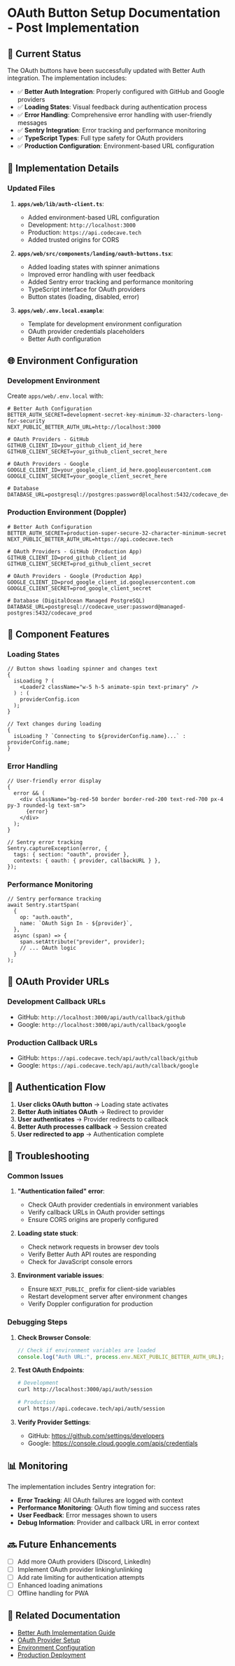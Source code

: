 # OAuth Button Setup Documentation - Post Implementation

## 🎯 **Current Status**

The OAuth buttons have been successfully updated with Better Auth integration. The implementation includes:

- ✅ **Better Auth Integration**: Properly configured with GitHub and Google providers
- ✅ **Loading States**: Visual feedback during authentication process
- ✅ **Error Handling**: Comprehensive error handling with user-friendly messages
- ✅ **Sentry Integration**: Error tracking and performance monitoring
- ✅ **TypeScript Types**: Full type safety for OAuth providers
- ✅ **Production Configuration**: Environment-based URL configuration

## 🔧 **Implementation Details**

### **Updated Files**

1. **`apps/web/lib/auth-client.ts`**:
   - Added environment-based URL configuration
   - Development: `http://localhost:3000`
   - Production: `https://api.codecave.tech`
   - Added trusted origins for CORS

2. **`apps/web/src/components/landing/oauth-buttons.tsx`**:
   - Added loading states with spinner animations
   - Improved error handling with user feedback
   - Added Sentry error tracking and performance monitoring
   - TypeScript interface for OAuth providers
   - Button states (loading, disabled, error)

3. **`apps/web/.env.local.example`**:
   - Template for development environment configuration
   - OAuth provider credentials placeholders
   - Better Auth configuration

## 🌐 **Environment Configuration**

### **Development Environment**

Create `apps/web/.env.local` with:

```env
# Better Auth Configuration
BETTER_AUTH_SECRET=development-secret-key-minimum-32-characters-long-for-security
NEXT_PUBLIC_BETTER_AUTH_URL=http://localhost:3000

# OAuth Providers - GitHub
GITHUB_CLIENT_ID=your_github_client_id_here
GITHUB_CLIENT_SECRET=your_github_client_secret_here

# OAuth Providers - Google
GOOGLE_CLIENT_ID=your_google_client_id_here.googleusercontent.com
GOOGLE_CLIENT_SECRET=your_google_client_secret_here

# Database
DATABASE_URL=postgresql://postgres:password@localhost:5432/codecave_dev
```

### **Production Environment (Doppler)**

```env
# Better Auth Configuration
BETTER_AUTH_SECRET=production-super-secure-32-character-minimum-secret
NEXT_PUBLIC_BETTER_AUTH_URL=https://api.codecave.tech

# OAuth Providers - GitHub (Production App)
GITHUB_CLIENT_ID=prod_github_client_id
GITHUB_CLIENT_SECRET=prod_github_client_secret

# OAuth Providers - Google (Production App)
GOOGLE_CLIENT_ID=prod_google_client_id.googleusercontent.com
GOOGLE_CLIENT_SECRET=prod_google_client_secret

# Database (DigitalOcean Managed PostgreSQL)
DATABASE_URL=postgresql://codecave_user:password@managed-postgres:5432/codecave_prod
```

## 🎨 **Component Features**

### **Loading States**

```tsx
// Button shows loading spinner and changes text
{
  isLoading ? (
    <Loader2 className="w-5 h-5 animate-spin text-primary" />
  ) : (
    providerConfig.icon
  );
}

// Text changes during loading
{
  isLoading ? `Connecting to ${providerConfig.name}...` : providerConfig.name;
}
```

### **Error Handling**

```tsx
// User-friendly error display
{
  error && (
    <div className="bg-red-50 border border-red-200 text-red-700 px-4 py-3 rounded-lg text-sm">
      {error}
    </div>
  );
}

// Sentry error tracking
Sentry.captureException(error, {
  tags: { section: "oauth", provider },
  contexts: { oauth: { provider, callbackURL } },
});
```

### **Performance Monitoring**

```tsx
// Sentry performance tracking
await Sentry.startSpan(
  {
    op: "auth.oauth",
    name: `OAuth Sign In - ${provider}`,
  },
  async (span) => {
    span.setAttribute("provider", provider);
    // ... OAuth logic
  }
);
```

## 🔗 **OAuth Provider URLs**

### **Development Callback URLs**

- GitHub: `http://localhost:3000/api/auth/callback/github`
- Google: `http://localhost:3000/api/auth/callback/google`

### **Production Callback URLs**

- GitHub: `https://api.codecave.tech/api/auth/callback/github`
- Google: `https://api.codecave.tech/api/auth/callback/google`

## 🚀 **Authentication Flow**

1. **User clicks OAuth button** → Loading state activates
2. **Better Auth initiates OAuth** → Redirect to provider
3. **User authenticates** → Provider redirects to callback
4. **Better Auth processes callback** → Session created
5. **User redirected to app** → Authentication complete

## 🐛 **Troubleshooting**

### **Common Issues**

1. **"Authentication failed" error**:
   - Check OAuth provider credentials in environment variables
   - Verify callback URLs in OAuth provider settings
   - Ensure CORS origins are properly configured

2. **Loading state stuck**:
   - Check network requests in browser dev tools
   - Verify Better Auth API routes are responding
   - Check for JavaScript console errors

3. **Environment variable issues**:
   - Ensure `NEXT_PUBLIC_` prefix for client-side variables
   - Restart development server after environment changes
   - Verify Doppler configuration for production

### **Debugging Steps**

1. **Check Browser Console**:

   ```javascript
   // Check if environment variables are loaded
   console.log("Auth URL:", process.env.NEXT_PUBLIC_BETTER_AUTH_URL);
   ```

2. **Test OAuth Endpoints**:

   ```bash
   # Development
   curl http://localhost:3000/api/auth/session

   # Production
   curl https://api.codecave.tech/api/auth/session
   ```

3. **Verify Provider Settings**:
   - GitHub: https://github.com/settings/developers
   - Google: https://console.cloud.google.com/apis/credentials

## 📊 **Monitoring**

The implementation includes Sentry integration for:

- **Error Tracking**: All OAuth failures are logged with context
- **Performance Monitoring**: OAuth flow timing and success rates
- **User Feedback**: Error messages shown to users
- **Debug Information**: Provider and callback URL in error context

## 🔜 **Future Enhancements**

- [ ] Add more OAuth providers (Discord, LinkedIn)
- [ ] Implement OAuth provider linking/unlinking
- [ ] Add rate limiting for authentication attempts
- [ ] Enhanced loading animations
- [ ] Offline handling for PWA

## 🔗 **Related Documentation**

- [Better Auth Implementation Guide](./BETTER-AUTH-IMPLEMENTATION.md)
- [OAuth Provider Setup](./OAUTH-PROVIDER-SETUP.md)
- [Environment Configuration](../development/LOCAL-ENV-SETUP.md)
- [Production Deployment](../infrastructure/DOCKER-PRODUCTION.md)

